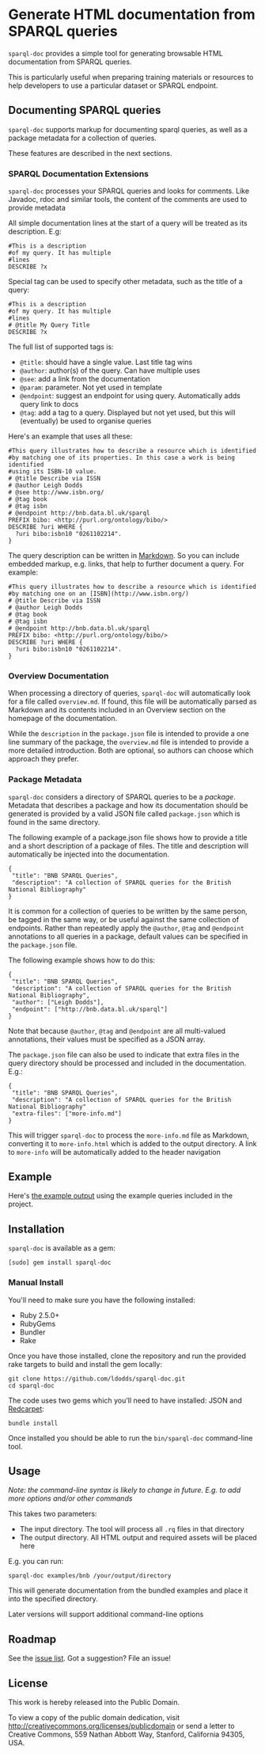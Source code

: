 # Generate HTML documentation from SPARQL queries

`sparql-doc` provides a simple tool for generating browsable HTML documentation
from SPARQL queries.

This is particularly useful when preparing training materials or resources to
help developers to use a particular dataset or SPARQL endpoint.

## Documenting SPARQL queries

`sparql-doc` supports markup for documenting sparql queries, as well as a
package metadata for a collection of queries.

These features are described in the next sections.

### SPARQL Documentation Extensions

`sparql-doc` processes your SPARQL queries and looks for comments. Like Javadoc, rdoc and
similar tools, the content of the comments are used to provide metadata

All simple documentation lines at the start of a query will be treated as its description. E.g:

	#This is a description
	#of my query. It has multiple
	#lines
	DESCRIBE ?x

Special tag can be used to specify other metadata, such as the title of a query:

	#This is a description
	#of my query. It has multiple
	#lines
	# @title My Query Title
	DESCRIBE ?x

The full list of supported tags is:

* `@title`: should have a single value. Last title tag wins
* `@author`: author(s) of the query. Can have multiple uses
* `@see`: add a link from the documentation
* `@param`: parameter. Not yet used in template
* `@endpoint`: suggest an endpoint for using query. Automatically adds query link to docs
* `@tag`: add a tag to a query. Displayed but not yet used, but this will (eventually) be used to organise queries

Here's an example that uses all these:

	#This query illustrates how to describe a resource which is identified
	#by matching one of its properties. In this case a work is being identified
	#using its ISBN-10 value.
	# @title Describe via ISSN
	# @author Leigh Dodds
	# @see http://www.isbn.org/
	# @tag book
	# @tag isbn
	# @endpoint http://bnb.data.bl.uk/sparql
	PREFIX bibo: <http://purl.org/ontology/bibo/>
	DESCRIBE ?uri WHERE {
	  ?uri bibo:isbn10 "0261102214".
	}

The query description can be written in [Markdown](http://daringfireball.net/projects/markdown/). So
you can include embedded markup, e.g. links, that help to further document a query.
For example:

	#This query illustrates how to describe a resource which is identified
	#by matching one on an [ISBN](http://www.isbn.org/)
	# @title Describe via ISSN
	# @author Leigh Dodds
	# @tag book
	# @tag isbn
	# @endpoint http://bnb.data.bl.uk/sparql
	PREFIX bibo: <http://purl.org/ontology/bibo/>
	DESCRIBE ?uri WHERE {
	  ?uri bibo:isbn10 "0261102214".
	}

### Overview Documentation

When processing a directory of queries, `sparql-doc` will automatically look for a file called
`overview.md`. If found, this file will be automatically parsed as Markdown and its contents included
in an Overview section on the homepage of the documentation.

While the `description` in the `package.json` file is intended to provide a one line summary of the
package, the `overview.md` file is intended to provide a more detailed introduction. Both are optional,
so authors can choose which approach they prefer.

### Package Metadata

`sparql-doc` considers a directory of SPARQL queries to be a _package_. Metadata that describes a package
and how its documentation should be generated is provided by a valid JSON file called `package.json` which
is found in the same directory.

The following example of a package.json file shows how to provide a title and a short description
of a package of files. The title and description will automatically be injected into the documentation.

	{
	 "title": "BNB SPARQL Queries",
	 "description": "A collection of SPARQL queries for the British National Bibliography"
	}

It is common for a collection of queries to be written by the same person, be tagged in the same
way, or be useful against the same collection of endpoints. Rather than repeatedly apply the
`@author`, `@tag` and `@endpoint` annotations to all queries in a package, default values can be
specified in the `package.json` file.

The following example shows how to do this:

	{
	 "title": "BNB SPARQL Queries",
	 "description": "A collection of SPARQL queries for the British National Bibliography",
	 "author": ["Leigh Dodds"],
	 "endpoint": ["http://bnb.data.bl.uk/sparql"]
	}

Note that because `@author`, `@tag` and `@endpoint` are all multi-valued annotations, their values
must be specified as a JSON array.

The `package.json` file can also be used to indicate that extra files in the query directory should be
processed and included in the documentation. E.g.:

	{
	 "title": "BNB SPARQL Queries",
	 "description": "A collection of SPARQL queries for the British National Bibliography"
	 "extra-files": ["more-info.md"]
	}

This will trigger `sparql-doc` to process the `more-info.md` file as Markdown, converting it to
`more-info.html` which is added to the output directory. A link to `more-info` will be automatically
added to the header navigation

## Example

Here's [the example output](https://ldodds.github.io/sparql-doc/) using the example queries included in the project.

## Installation

`sparql-doc` is available as a gem:

	[sudo] gem install sparql-doc

### Manual Install

You'll need to make sure you have the following installed:

* Ruby 2.5.0+
* RubyGems
* Bundler
* Rake

Once you have those installed, clone the repository and run the provided rake targets to build and install the gem
locally:

	git clone https://github.com/ldodds/sparql-doc.git
	cd sparql-doc

The code uses two gems which you'll need to have installed: JSON and [Redcarpet](https://github.com/vmg/redcarpet):

	bundle install

Once installed you should be able to run the `bin/sparql-doc` command-line tool.

## Usage

_Note: the command-line syntax is likely to change in future. E.g. to add more options and/or other commands_

This takes two parameters:

* The input directory. The tool will process all `.rq` files in that directory
* The output directory. All HTML output and required assets will be placed here

E.g. you can run:

	sparql-doc examples/bnb /your/output/directory

This will generate documentation from the bundled examples and place it into the specified
directory.

Later versions will support additional command-line options

## Roadmap

See the [issue list](https://github.com/ldodds/sparql-doc/issues). Got a suggestion? File an issue!

## License

This work is hereby released into the Public Domain.

To view a copy of the public domain dedication, visit http://creativecommons.org/licenses/publicdomain or send a letter to Creative Commons, 559 Nathan Abbott Way, Stanford, California 94305, USA.
